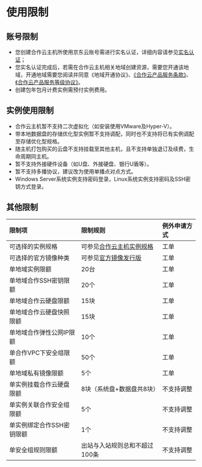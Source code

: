 # 使用限制

## 账号限制
* 您创建合作云主机所使用京东云账号需进行实名认证，详细内容请参见[实名认证](https://docs.jdcloud.com/cn/real-name-verification/introduction)；
* 您实名认证完成后，若需在合作云主机相关地域创建资源，需要您开通该地域，开通地域需要您阅读并同意《地域开通协议》、[《合作云产品服务条款》](https://docs.jdcloud.com/cn/coc-product-service-agreement/cooperative-products-terms-of-service)、[《合作云产品服务等级协议》](https://docs.jdcloud.com/cn/coc-product-service-agreement/products-service-level-agreement-sla)。
* 创建包年包月计费实例需预付实例费用。

## 实例使用限制
* 合作云主机暂不支持二次虚拟化（如安装使用VMware及Hyper-V）。
* 带本地数据盘的存储优化型实例暂不支持调配，同时也不支持将已有实例调配至存储优化型规格。
* 随主机打包购买的云盘不支持挂载至其他主机，且不支持单独退订及续费，生命周期同主机。
* 暂不支持外接硬件设备（如U盘、外接硬盘、银行U盾等）。
* 暂不支持多播协议，建议改为使用单播点对点方式。
* Windows Server系统实例支持密码登录，Linux系统实例支持密码及SSH密钥方式登录。




## 其他限制
限制项   |限制规则|例外申请方式   
:------- |:---|:---     
可选择的实例规格|可参见[合作云主机实例规格](https://docs.jdcloud.com/cn/coc-virtual-machines/instance-type-family)|工单 
可选择的官方镜像种类|可参见[官方镜像发行版](https://docs.jdcloud.com/cn/coc-virtual-machines/image-type)|工单         
单地域实例限额|20台|工单 
单地域合作SSH密钥限额|20个|工单     
单地域合作云硬盘限额|15块|工单       
单地域合作云硬盘快照限额|15块|工单   
单地域合作弹性公网IP限额|10个|工单
单合作VPC下安全组限额|50个|工单  
单地域私有镜像限额|5个|工单  
单实例挂载合作云硬盘限额|8块（系统盘+数据盘共8块）|不支持调整     
单实例关联合作安全组限额|5个|不支持调整    
单实例绑定合作SSH密钥限额|1个|不支持调整               
单安全组规则限额|出站与入站规则总和不超过100条|不支持调整    


